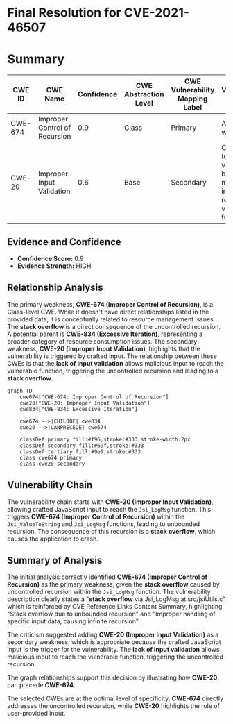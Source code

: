 # Final Resolution for CVE-2021-46507

# Summary
| CWE ID | CWE Name | Confidence | CWE Abstraction Level | CWE Vulnerability Mapping Label | CWE-Vulnerability Mapping Notes |
|---|---|---|---|---|---|
| CWE-674 | Improper Control of Recursion | 0.9 | Class | Primary | Allowed-with-Review |
| CWE-20 | Improper Input Validation | 0.6 | Base | Secondary | Contributes to vulnerability by allowing malicious input to reach the vulnerable function. |

## Evidence and Confidence

*   **Confidence Score:** 0.9
*   **Evidence Strength:** HIGH

## Relationship Analysis
The primary weakness, **CWE-674 (Improper Control of Recursion)**, is a Class-level CWE. While it doesn't have direct relationships listed in the provided data, it is conceptually related to resource management issues. The **stack overflow** is a direct consequence of the uncontrolled recursion. A potential parent is **CWE-834 (Excessive Iteration)**, representing a broader category of resource consumption issues. The secondary weakness, **CWE-20 (Improper Input Validation)**, highlights that the vulnerability is triggered by crafted input. The relationship between these CWEs is that the **lack of input validation** allows malicious input to reach the vulnerable function, triggering the uncontrolled recursion and leading to a **stack overflow**.

```mermaid
graph TD
    cwe674["CWE-674: Improper Control of Recursion"]
    cwe20["CWE-20: Improper Input Validation"]
    cwe834["CWE-834: Excessive Iteration"]

    cwe674 -->|CHILDOF| cwe834
    cwe20 -->|CANPRECEDE| cwe674
    
    classDef primary fill:#f96,stroke:#333,stroke-width:2px
    classDef secondary fill:#69f,stroke:#333
    classDef tertiary fill:#9e9,stroke:#333
    class cwe674 primary
    class cwe20 secondary
```

## Vulnerability Chain
The vulnerability chain starts with **CWE-20 (Improper Input Validation)**, allowing crafted JavaScript input to reach the `Jsi_LogMsg` function. This triggers **CWE-674 (Improper Control of Recursion)** within the `Jsi_ValueToString` and `Jsi_LogMsg` functions, leading to unbounded recursion. The consequence of this recursion is a **stack overflow**, which causes the application to crash.

## Summary of Analysis
The initial analysis correctly identified **CWE-674 (Improper Control of Recursion)** as the primary weakness, given the **stack overflow** caused by uncontrolled recursion within the `Jsi_LogMsg` function. The vulnerability description clearly states a "**stack overflow** via Jsi_LogMsg at src/jsiUtils.c" which is reinforced by CVE Reference Links Content Summary, highlighting "Stack overflow due to unbounded recursion" and "Improper handling of specific input data, causing infinite recursion".

The criticism suggested adding **CWE-20 (Improper Input Validation)** as a secondary weakness, which is appropriate because the crafted JavaScript input is the trigger for the vulnerability. The **lack of input validation** allows malicious input to reach the vulnerable function, triggering the uncontrolled recursion.

The graph relationships support this decision by illustrating how **CWE-20** can precede **CWE-674**.

The selected CWEs are at the optimal level of specificity. **CWE-674** directly addresses the uncontrolled recursion, while **CWE-20** highlights the role of user-provided input.